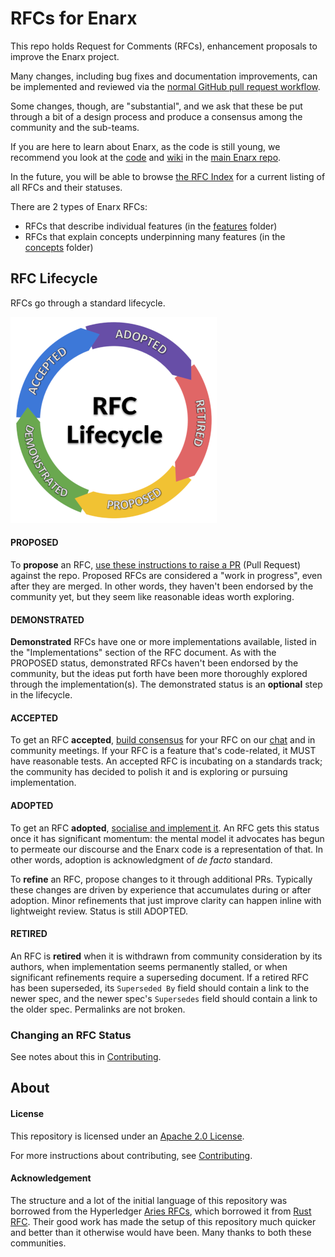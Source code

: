# RFCs for Enarx

This repo holds Request for Comments (RFCs), enhancement proposals to improve
the Enarx project.

Many changes, including bug fixes and documentation improvements, can be
implemented and reviewed via the
[normal GitHub pull request workflow](https://github.com/enarx/enarx/wiki/How-to-contribute).

Some changes, though, are "substantial", and we ask that these be put through a
bit of a design process and produce a consensus among the community and
the sub-teams.

If you are here to learn about Enarx, as the code is still young, we
recommend you look at the [code](https://github.com/enarx/enarx/) and
[wiki](https://github.com/enarx/enarx/wiki) in the
[main Enarx repo](https://github.com/enarx/enarx/).

In the future, you will be able to browse [the RFC Index](index.md) for
a current listing of all RFCs and their statuses.

There are 2 types of Enarx RFCs:

* RFCs that describe individual features (in the [features](./features) folder)
* RFCs that explain concepts underpinning many features
(in the [concepts](./concepts) folder)

## RFC Lifecycle

RFCs go through a standard lifecycle.

![lifecycle](lifecycle.png)

#### PROPOSED
To __propose__ an RFC, [use these instructions to raise a PR](contributing.md#how-to-propose-an-RFC)
 (Pull Request) against the repo.
Proposed RFCs are considered a "work in progress", even after they are merged.
In other words, they haven't been endorsed by the community yet, but they
seem like reasonable ideas worth exploring.

#### DEMONSTRATED
__Demonstrated__ RFCs have one or more implementations available, listed in
the "Implementations" section of the RFC document. As with the PROPOSED status,
demonstrated RFCs haven't been endorsed by the community, but the ideas put
forth have been more thoroughly explored through the implementation(s).
The demonstrated status is an __optional__ step in the lifecycle.

#### ACCEPTED
To get an RFC __accepted__, [build consensus](contributing.md#how-to-get-an-RFC-accepted)
for your RFC on our [chat](https://gitter.im/enarx/community) and in community
meetings. If your RFC is a feature that's code-related, it MUST have
reasonable tests. An accepted RFC is incubating on a standards track;
the community has decided to polish it and is exploring or pursuing implementation.

#### ADOPTED
To get an RFC __adopted__, [socialise and implement it](contributing.md#how-to-get-an-rfc-adopted).
An RFC gets this status once it has significant momentum: the mental model
it advocates has begun to permeate our discourse and the Enarx code is a
representation of that. In other words, adoption is acknowledgment of 
 _de facto_ standard.

To __refine__ an RFC, propose changes to it through additional PRs.
Typically these changes are driven by experience that accumulates during or
after adoption. Minor refinements that just improve clarity can happen inline
with lightweight review. Status is still ADOPTED.

#### RETIRED
An RFC is __retired__ when it is withdrawn from community consideration by
its authors, when implementation seems permanently stalled, or when
significant refinements require a superseding document. If a retired RFC has been
superseded, its `Superseded By` field should contain a link to the newer spec,
and the newer spec's `Supersedes` field should contain a link to the older spec.
Permalinks are not broken.

### Changing an RFC Status

See notes about this in [Contributing](contributing.md#changing-an-rfc-status).

## About

#### License

This repository is licensed under an [Apache 2.0 License](LICENSE). 

For more instructions about contributing, see [Contributing](contributing.md).

#### Acknowledgement

The structure and a lot of the initial language of this repository was borrowed from the Hyperledger [Aries RFCs](
https://github.com/hyperledger/aries-rfc), which borrowed it from [Rust RFC](https://github.com/rust-lang/rfcs).
Their good work has made the setup of this repository much quicker and better than it otherwise would have been.
Many thanks to both these communities.
